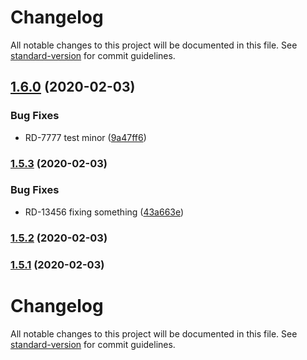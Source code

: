 # Changelog

All notable changes to this project will be documented in this file. See [standard-version](https://github.com/conventional-changelog/standard-version) for commit guidelines.

## [1.6.0](https://github.com/vovkind/ng2-smart-table/compare/v1.5.3...v1.6.0) (2020-02-03)


### Bug Fixes

* RD-7777 test minor ([9a47ff6](https://github.com/vovkind/ng2-smart-table/commit/9a47ff6ed1d65dd3ce847f04777b85f01b9c3aa7))

### [1.5.3](https://github.com/vovkind/ng2-smart-table/compare/v1.5.2...v1.5.3) (2020-02-03)


### Bug Fixes

* RD-13456 fixing something ([43a663e](https://github.com/vovkind/ng2-smart-table/commit/43a663e31b7fe59d5e385a020304f9894624d950))

### [1.5.2](https://github.com/vovkind/ng2-smart-table/compare/v1.5.1...v1.5.2) (2020-02-03)

### [1.5.1](https://github.com/vovkind/ng2-smart-table/compare/v1.5.0...v1.5.1) (2020-02-03)

# Changelog

All notable changes to this project will be documented in this file. See [standard-version](https://github.com/conventional-changelog/standard-version) for commit guidelines.
